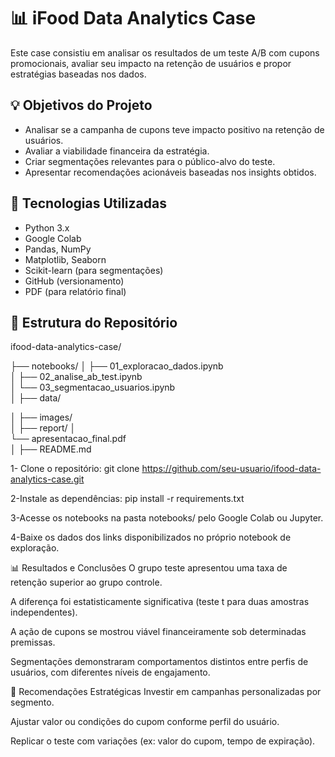 # 📊 iFood Data Analytics Case

Este case consistiu em analisar os resultados de um teste A/B com cupons promocionais, avaliar seu impacto na retenção de usuários e propor estratégias baseadas nos dados.



## 💡 Objetivos do Projeto

- Analisar se a campanha de cupons teve impacto positivo na retenção de usuários.
- Avaliar a viabilidade financeira da estratégia.
- Criar segmentações relevantes para o público-alvo do teste.
- Apresentar recomendações acionáveis baseadas nos insights obtidos.


## 🧰 Tecnologias Utilizadas

- Python 3.x
- Google Colab
- Pandas, NumPy
- Matplotlib, Seaborn
- Scikit-learn (para segmentações)
- GitHub (versionamento)
- PDF (para relatório final)


## 📁 Estrutura do Repositório


ifood-data-analytics-case/

├── notebooks/
│   ├── 01_exploracao_dados.ipynb     
│   ├── 02_analise_ab_test.ipynb        
│   └── 03_segmentacao_usuarios.ipynb  
│
├── data/
                  
│
├── images/                   
│
├── report/
│  
└── apresentacao_final.pdf       
│
├── README.md                          


1- Clone o repositório:
git clone https://github.com/seu-usuario/ifood-data-analytics-case.git

2-Instale as dependências:
pip install -r requirements.txt

3-Acesse os notebooks na pasta notebooks/ pelo Google Colab ou Jupyter.

4-Baixe os dados dos links disponibilizados no próprio notebook de exploração.


📊 Resultados e Conclusões
O grupo teste apresentou uma taxa de retenção superior ao grupo controle.

A diferença foi estatisticamente significativa (teste t para duas amostras independentes).

A ação de cupons se mostrou viável financeiramente sob determinadas premissas.

Segmentações demonstraram comportamentos distintos entre perfis de usuários, com diferentes níveis de engajamento.

📌 Recomendações Estratégicas
Investir em campanhas personalizadas por segmento.

Ajustar valor ou condições do cupom conforme perfil do usuário.

Replicar o teste com variações (ex: valor do cupom, tempo de expiração).

